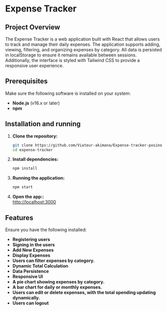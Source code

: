 # Expense Tracker

## Project Overview  
The Expense Tracker is a web application built with React that allows users to track and manage their daily expenses. The application supports adding, viewing, filtering, and organizing expenses by category. All data is persisted in localStorage to ensure it remains available between sessions. Additionally, the interface is styled with Tailwind CSS to provide a responsive user experience.


## Prerequisites  
Make sure the following software is installed on your system:  

- **Node.js** (v16.x or later)  
- **npm** 
  

## Installation and running

1. **Clone the repository:**  
   ```bash
   git clone https://github.com/Viateur-akimana/Expense-tracker-posinove.git
   cd expense-tracker
   
2. **Install dependencies:**  
   ```bash
   npm install

3. **Running the application:**  
   ```bash
   npm start

4. **Open the app::**  
   [http://localhost:3000](http://localhost:3000)


## Features
Ensure you have the following installed: 

- **Registering users**
- **Signing in the users**
- **Add New Expenses**
- **Display Expenses**
- **Users can filter expenses by category.**
- **Dynamic Total Calculation**
- **Data Persistence**
- **Responsive UI**
- **A pie chart showing expenses by category.**
- **A bar chart for daily or monthly expenses.**
- **Users can edit or delete expenses, with the total spending updating dynamically.**
- **Users can logout**

  
